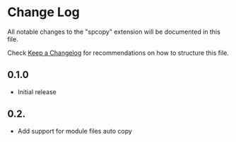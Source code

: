 # Change Log
All notable changes to the "spcopy" extension will be documented in this file.

Check [Keep a Changelog](http://keepachangelog.com/) for recommendations on how to structure this file.

## 0.1.0
- Initial release

## 0.2.
- Add support for module files auto copy